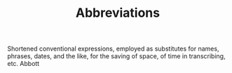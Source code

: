 ---
title: Abbreviations
letter: A
permalink: "/definitions/abbreviations.html"
body: Shortened conventional expressions, employed as substitutes for names, phrases,
  dates, and the like, for the saving of space, of time in transcribing, etc. Abbott
published_at: '2018-07-07'
source: Black's Law Dictionary
layout: post
---